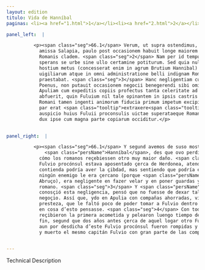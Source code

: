 ```yaml
---
layout: edition
titulo: Vida de Hanníbal
paginas: <li><a href="1.html">1</a></li><li><a href="2.html">2</a></li><li><a href="3.html">3</a></li><li><a href="4.html">4</a></li><li><a href="5.html">5</a></li><li><a href="6.html">6</a></li><li><a href="7.html">7</a></li><li><a href="8.html">8</a></li><li><a href="9.html">9</a></li><li><a href="10.html">10</a></li><li><a href="11.html">11</a></li><li><a href="12.html">12</a></li><li><a href="13.html">13</a></li><li><a href="14.html">14</a></li><li><a href="15.html">15</a></li><li><a href="16.html">16</a></li><li><a href="17.html">17</a></li><li><a href="18.html">18</a></li><li><a href="19.html">19</a></li><li><a href="20.html">20</a></li><li><a href="21.html">21</a></li><li><a href="22.html">22</a></li><li><a href="23.html">23</a></li><li><a href="24.html">24</a></li><li><a href="25.html">25</a></li><li><a href="26.html">26</a></li><li><a href="27.html">27</a></li><li><a href="28.html">28</a></li><li><a href="29.html">29</a></li><li><a href="30.html">30</a></li><li><a href="31.html">31</a></li><li><a href="32.html">32</a></li><li><a href="33.html">33</a></li><li><a href="34.html">34</a></li><li><a href="35.html">35</a></li><li><a href="36.html">36</a></li><li><a href="37.html">37</a></li><li><a href="38.html">38</a></li><li><a href="39.html">39</a></li><li><a href="40.html">40</a></li><li><a href="41.html">41</a></li><li><a href="42.html">42</a></li><li><a href="43.html">43</a></li><li><a href="44.html">44</a></li><li><a href="45.html">45</a></li><li><a href="46.html">46</a></li><li><a href="47.html">47</a></li><li><a href="48.html">48</a></li><li><a href="49.html">49</a></li><li><a href="50.html">50</a></li><li><a href="51.html">51</a></li><li><a href="52.html">52</a></li><li><a href="53.html">53</a></li><li><a href="54.html">54</a></li><li><a href="55.html">55</a></li><li><a href="56.html">56</a></li><li><a href="57.html">57</a></li><li><a href="58.html">58</a></li><li><a href="59.html">59</a></li><li><a href="60.html">60</a></li><li><a href="61.html">61</a></li><li><a href="62.html">62</a></li><li><a href="63.html">63</a></li><li><a href="64.html">64</a></li><li><a href="65.html">65</a></li><li><a href="66.html">66</a></li><li><a href="67.html">67</a></li><li><a href="68.html">68</a></li><li><a href="69.html">69</a></li><li><a href="70.html">70</a></li><li><a href="71.html">71</a></li><li><a href="72.html">72</a></li><li><a href="73.html">73</a></li><li><a href="74.html">74</a></li><li><a href="75.html">75</a></li><li><a href="76.html">76</a></li><li><a href="77.html">77</a></li><li><a href="78.html">78</a></li><li><a href="79.html">79</a></li><li><a href="80.html">80</a></li><li><a href="81.html">81</a></li><li><a href="82.html">82</a></li><li><a href="83.html">83</a></li><li><a href="84.html">84</a></li><li><a href="85.html">85</a></li><li><a href="86.html">86</a></li><li><a href="87.html">87</a></li><li><a href="88.html">88</a></li><li><a href="89.html">89</a></li><li><a href="90.html">90</a></li><li><a href="91.html">91</a></li><li><a href="92.html">92</a></li><li><a href="93.html">93</a></li><li><a href="94.html">94</a></li><li><a href="95.html">95</a></li><li><a href="96.html">96</a></li>

panel_left:  |

          <p><span class="seg">66.1</span> Verum, ut supra ostendimus, Hannibal,
            amissa Salapia, paulo post occasionem habuit longe maiorem quam accaeperat reddendi
            Romanis cladem. <span class="seg">2</span> Nam per id tempus Fuluius proconsul apud Herdoneam sedebat,
            sperans se urbe sine ullo certamine potiturum. Sed quia nullus in propinquo esset
            hostium metus (concesserat enim in agrum Brutium Hannibal) negligenter obibat munera
            uigiliarum atque in omni administratione belli indignam Romano duci segniciem
            praestabat. <span class="seg">3</span> Hanc negligentiam cum per occultos exploratores cognouisset
            Poenus, non putauit occasionem negocii benegerendi sibi omittendam esse. Itaque in
            Apuliam cum expeditis copiis profectus tanta celeritate ad Herdoneam uenit, ut parum
            abfuerit, quin Fuluium nil tale opinantem in ipsis castris opprimeret. <span class="seg">4</span>
            Romani tamen ingenti animorum fiducia primum impetum excipientes, pugnam diutius 30 quam
            par erat <span class="tooltip">extraxere<span class="tooltiptext">extinxere <span class="siglas">U</span> </span></span>. Demum sicut biennio praeterito circa ea loca duce alio Fuluio, sic etiam
            auspicio huius Fuluii proconsulis uictae superataeque Romanae legiones profligantur et
            dux ipse cum magna parte copiarum occiditur.</p>
        

panel_right:  |

          <p><span class="seg">66.1</span> Y segund avemos de suso mostrado,
              <span class="persName">Hanníbal</span>, des que ovo perdido a Salapia, poco <a href="../public/images/1491/176v.png" target="new"><img class="facs" src="{site.url}/Vitae/public/images/facs_icon.jpg"/></a>[176v,b] después ovo de fallar occasión
            cómo los romanos reçebiessen otro muy maior daño. <span class="seg">2</span> Ca por el mesmo tiempo
            Fulvio procónsul estava aposentado çerca de Herdonea, atendiendo que sin alguna
            contienda podría aver la çibdad, mas sentiendo que podría estar syn temor, pues que
            ningún enemigo le era çercano (porque <span class="persName">Hanníbal</span> era ydo al campo de
            Abruço), era negligente en fazer velar y en poner guardas y escuchas y en <span class="tooltip">toda<span class="tooltiptext">todo  </span></span> otra administraçión de la guerra y acostumbrava floxedad indigna de capitán
            romano. <span class="seg">3</span> Y <span class="persName">Hanníbal</span>, después que por occultas espías
            conosçió esta negligencia, pensó que no fuesse de dexar tal occasión de fazer bien el
            negoçio. Assí que, ydo en Apulia con compañas ahorradas, vino a Herdonea con tanta
            presteza, que le faltó poco de poder tomar a Fulvio dentro de su aposentamiento syn que
            en cosa d’esto pensasse. <span class="seg">4</span> Con todo, los romanos con grand fiuza de ánimos
            reçibieron la primera acometida y pelearon luengo tiempo de lo que la razón quería; al
            fin, segund que dos años antes çerca de aquel logar otro Fulvio fue desbaratado, assí
            aun por desdicha d’este Fulvio procónsul fueron rompidas y vencidas las legiones romanas
            y muerto el mesmo capitán Fulvio con gran parte de las compañas.</p>
        

---
```


Technical Description 